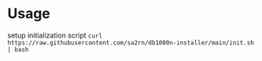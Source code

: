 # Usage

setup initialization script
`curl https://raw.githubusercontent.com/sa2rn/db1000n-installer/main/init.sh | bash`
